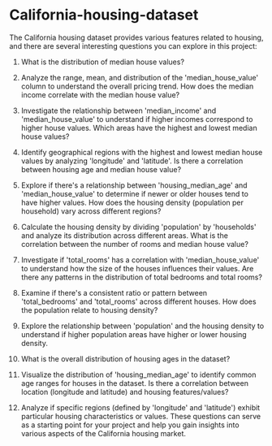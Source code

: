 # California-housing-dataset


The California housing dataset provides various features related to housing, and there are several interesting questions you can explore in this project: 

1. What is the distribution of median house values?

2. Analyze the range, mean, and distribution of the 'median_house_value' column to understand the overall pricing trend.
How does the median income correlate with the median house value?

3. Investigate the relationship between 'median_income' and 'median_house_value' to understand if higher incomes correspond to higher house values.
Which areas have the highest and lowest median house values?

4. Identify geographical regions with the highest and lowest median house values by analyzing 'longitude' and 'latitude'.
Is there a correlation between housing age and median house value?

5. Explore if there's a relationship between 'housing_median_age' and 'median_house_value' to determine if newer or older houses tend to have higher values.
How does the housing density (population per household) vary across different regions?

6. Calculate the housing density by dividing 'population' by 'households' and analyze its distribution across different areas.
What is the correlation between the number of rooms and median house value?

7. Investigate if 'total_rooms' has a correlation with 'median_house_value' to understand how the size of the houses influences their values.
Are there any patterns in the distribution of total bedrooms and total rooms?

8. Examine if there's a consistent ratio or pattern between 'total_bedrooms' and 'total_rooms' across different houses.
How does the population relate to housing density?

9. Explore the relationship between 'population' and the housing density to understand if higher population areas have higher or lower housing density.
10. What is the overall distribution of housing ages in the dataset?

11. Visualize the distribution of 'housing_median_age' to identify common age ranges for houses in the dataset.
Is there a correlation between location (longitude and latitude) and housing features/values?

12. Analyze if specific regions (defined by 'longitude' and 'latitude') exhibit particular housing characteristics or values.
These questions can serve as a starting point for your project and help you gain insights into various aspects of the California housing market.
